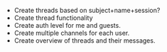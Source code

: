 
 - Create threads based on subject+name+session?
 - Create thread functionality
 - Create auth level for me and guests.
 - Create multiple channels for each user.
 - Create overview of threads and their messages.